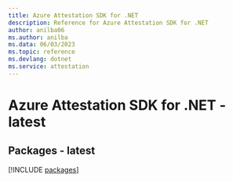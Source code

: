 ```yaml
---
title: Azure Attestation SDK for .NET
description: Reference for Azure Attestation SDK for .NET
author: anilba06
ms.author: anilba
ms.data: 06/03/2023
ms.topic: reference
ms.devlang: dotnet
ms.service: attestation
---
```

# Azure Attestation SDK for .NET - latest
## Packages - latest
[!INCLUDE [packages](attestation-index.md)]